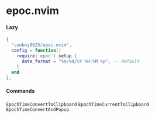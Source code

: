 # epoc.nvim

#### Lazy

```lua
{
  'cowboy8625/epoc.nvim',
  config = function()
    require('epoc').setup {
      date_format = "%m/%d/%Y %H:%M %p", -- default
    }
  end
},
```

#### Commands

`EpochTimeConvertToClipboard`
`EpochTimeCurrentToClipboard`
`EpochTimeConvertAndPopup`
